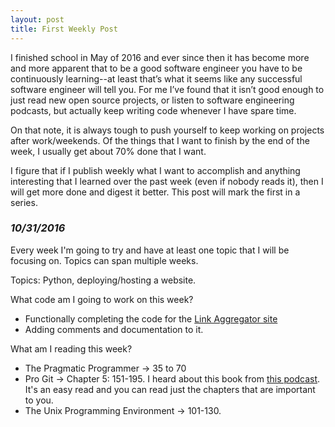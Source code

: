```yaml
---
layout: post
title: First Weekly Post
---
```

I finished school in May of 2016 and ever since then it has become more and more apparent that to be a good software engineer you have to be continuously learning--at least that’s what it seems like any successful software engineer will tell you. For me I’ve found that it isn’t good enough to just read new open source projects, or listen to software engineering podcasts, but actually keep writing code whenever I have spare time.

On that note, it is always tough to push yourself to keep working on projects after work/weekends. Of the things that I want to finish by the end of the week, I usually get about 70% done that I want.

I figure that if I publish weekly what I want to accomplish and anything interesting that I learned over the past week (even if nobody reads it), then I will get more done and digest it better. This post will mark the first in a series.

### _10/31/2016_

Every week I'm going to try and have at least one topic that I will be focusing on. Topics can span multiple weeks.

Topics: Python, deploying/hosting a website.

What code am I going to work on this week?

- Functionally completing the code for the [Link Aggregator site](https://github.com/connormurray7/link-aggregator)
- Adding comments and documentation to it.

What am I reading this week?

- The Pragmatic Programmer -> 35 to 70
- Pro Git -> Chapter 5: 151-195. I heard about this book from [this podcast](http://softwareengineeringdaily.com/2016/04/06/git-workflows-tim-pettersen/). It's an easy read and you can read just the chapters that are important to you.
- The Unix Programming Environment -> 101-130.


    
